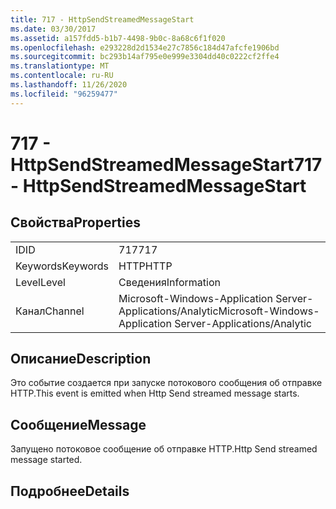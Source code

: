 ```yaml
---
title: 717 - HttpSendStreamedMessageStart
ms.date: 03/30/2017
ms.assetid: a157fdd5-b1b7-4498-9b0c-8a68c6f1f020
ms.openlocfilehash: e293228d2d1534e27c7856c184d47afcfe1906bd
ms.sourcegitcommit: bc293b14af795e0e999e3304dd40c0222cf2ffe4
ms.translationtype: MT
ms.contentlocale: ru-RU
ms.lasthandoff: 11/26/2020
ms.locfileid: "96259477"
---
```

# <a name="717---httpsendstreamedmessagestart"></a><span data-ttu-id="0e7ed-102">717 - HttpSendStreamedMessageStart</span><span class="sxs-lookup"><span data-stu-id="0e7ed-102">717 - HttpSendStreamedMessageStart</span></span>

## <a name="properties"></a><span data-ttu-id="0e7ed-103">Свойства</span><span class="sxs-lookup"><span data-stu-id="0e7ed-103">Properties</span></span>  
  
|||  
|-|-|  
|<span data-ttu-id="0e7ed-104">ID</span><span class="sxs-lookup"><span data-stu-id="0e7ed-104">ID</span></span>|<span data-ttu-id="0e7ed-105">717</span><span class="sxs-lookup"><span data-stu-id="0e7ed-105">717</span></span>|  
|<span data-ttu-id="0e7ed-106">Keywords</span><span class="sxs-lookup"><span data-stu-id="0e7ed-106">Keywords</span></span>|<span data-ttu-id="0e7ed-107">HTTP</span><span class="sxs-lookup"><span data-stu-id="0e7ed-107">HTTP</span></span>|  
|<span data-ttu-id="0e7ed-108">Level</span><span class="sxs-lookup"><span data-stu-id="0e7ed-108">Level</span></span>|<span data-ttu-id="0e7ed-109">Сведения</span><span class="sxs-lookup"><span data-stu-id="0e7ed-109">Information</span></span>|  
|<span data-ttu-id="0e7ed-110">Канал</span><span class="sxs-lookup"><span data-stu-id="0e7ed-110">Channel</span></span>|<span data-ttu-id="0e7ed-111">Microsoft-Windows-Application Server-Applications/Analytic</span><span class="sxs-lookup"><span data-stu-id="0e7ed-111">Microsoft-Windows-Application Server-Applications/Analytic</span></span>|  
  
## <a name="description"></a><span data-ttu-id="0e7ed-112">Описание</span><span class="sxs-lookup"><span data-stu-id="0e7ed-112">Description</span></span>  

 <span data-ttu-id="0e7ed-113">Это событие создается при запуске потокового сообщения об отправке HTTP.</span><span class="sxs-lookup"><span data-stu-id="0e7ed-113">This event is emitted when Http Send streamed message starts.</span></span>  
  
## <a name="message"></a><span data-ttu-id="0e7ed-114">Сообщение</span><span class="sxs-lookup"><span data-stu-id="0e7ed-114">Message</span></span>  

 <span data-ttu-id="0e7ed-115">Запущено потоковое сообщение об отправке HTTP.</span><span class="sxs-lookup"><span data-stu-id="0e7ed-115">Http Send streamed message started.</span></span>  
  
## <a name="details"></a><span data-ttu-id="0e7ed-116">Подробнее</span><span class="sxs-lookup"><span data-stu-id="0e7ed-116">Details</span></span>
